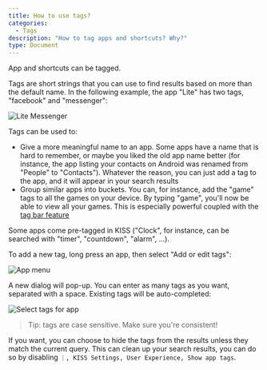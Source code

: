 ```yaml
---
title: How to use tags?
categories:
  - Tags
description: "How to tag apps and shortcuts? Why?"
type: Document
---
```


App and shortcuts can be tagged.

Tags are short strings that you can use to find results based on more than the default name. In the following example, the app "Lite" has two tags, "facebook" and "messenger":

![Lite Messenger](/screenshots/tags-example.png)

Tags can be used to:

* Give a more meaningful name to an app. Some apps have a name that is hard to remember, or maybe you liked the old app name better (for instance, the app listing your contacts on Android was renamed from "People" to "Contacts"). Whatever the reason, you can just add a tag to the app, and it will appear in your search results
* Group similar apps into buckets. You can, for instance, add the "game" tags to all the games on your device. By typing "game", you'll now be able to view all your games. This is especially powerful coupled with the [tag bar feature](/tags/use-tag-bar/)

Some apps come pre-tagged in KISS ("Clock", for instance, can be searched with "timer", "countdown", "alarm", ...).

To add a new tag, long press an app, then select "Add or edit tags":

![App menu](/screenshots/tags-menu.png)

A new dialog will pop-up. You can enter as many tags as you want, separated with a space. Existing tags will be auto-completed:

![Select tags for app](/screenshots/tags-dialog.png)

> Tip: tags are case sensitive. Make sure you're consistent!

If you want, you can choose to hide the tags from the results unless they match the current query. This can clean up your search results, you can do so by disabling `⋮, KISS Settings, User Experience, Show app tags`.
